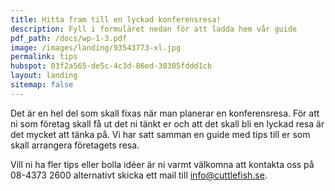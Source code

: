 ```yaml
---
title: Hitta fram till en lyckad konferensresa!
description: Fyll i formuläret nedan för att ladda hem vår guide
pdf_path: /docs/wp-1-3.pdf
image: /images/landing/93543773-xl.jpg
permalink: tips
hubspot: 03f2a565-de5c-4c3d-86ed-30305fddd1cb
layout: landing
sitemap: false
---
```


Det &auml;r en hel del som skall fixas n&auml;r man planerar en konferensresa. För att ni som företag skall f&aring; ut det ni t&auml;nkt er och att det skall bli en lyckad resa &auml;r det mycket att t&auml;nka p&aring;. Vi har satt samman en guide med tips till er som skall arrangera företagets resa.

Vill ni ha fler tips eller bolla id&eacute;er &auml;r ni varmt v&auml;lkomna att kontakta oss p&aring; 08-4373 2600 alternativt skicka ett mail till info@cuttlefish.se.